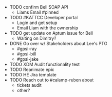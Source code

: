 - TODO confirm Bell SOAP API
	- Liams Email #pinned
- TODO #KATTCC Developer portal
	- Login and get setup
	- Email Liam with the ownership
- TODO get update on Aptum issue for Bell
	- Waiting on Dimitry?
- DONE Go over w/ Stakeholders about Lee's PTO
	- #gpsi-ray
	- #gpsi-bill
	- #gpsi-jake
- TODO XDM Audit functionality test
- TODO Reanimate epic
- TODO HE Jira template
- TODO Reach out to #calamp-ruben about
	- tickets audit
	- other?